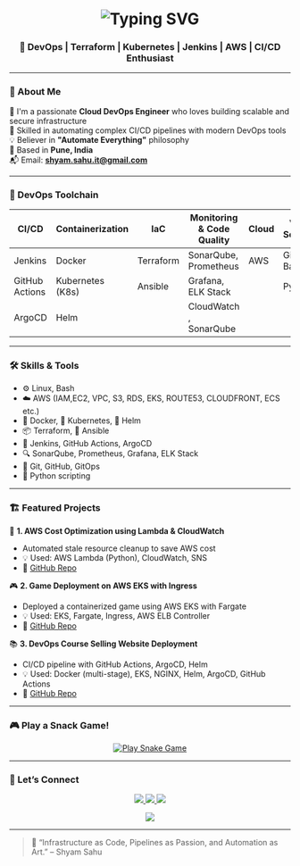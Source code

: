 <!-- Animated Header -->
<h1 align="center">
  <img src="https://readme-typing-svg.herokuapp.com?font=Fira+Code&size=30&pause=1000&color=00F7FF&center=true&vCenter=true&width=800&lines=Hi+%F0%9F%91%8B%2C+I'm+Shyam+Sahu;Cloud+DevOps+Engineer+from+Pune%2C+India;I+%E2%9D%A4%EF%B8%8F+Automation+%7C+CI%2FCD+%7C+Cloud+Infra;Let's+Build+Something+Awesome!+%F0%9F%9A%80" alt="Typing SVG" />
</h1>

<h3 align="center">🚀 DevOps | Terraform | Kubernetes | Jenkins | AWS | CI/CD Enthusiast</h3>

---

### 💫 About Me

🔧 I'm a passionate **Cloud DevOps Engineer** who loves building scalable and secure infrastructure  
🚀 Skilled in automating complex CI/CD pipelines with modern DevOps tools  
💡 Believer in **"Automate Everything"** philosophy  
📍 Based in **Pune, India**  
📬 Email: **shyam.sahu.it@gmail.com**

---

### 🧰 DevOps Toolchain

| CI/CD         | Containerization | IaC             | Monitoring & Code Quality | Cloud      | VCS & Scripting |    O/S     |
|---------------|------------------|------------------|----------------------------|------------|-----------------|-----------|
| Jenkins       | Docker           | Terraform        | SonarQube, Prometheus      | AWS        | GitHub, Bash    | Linux     |
| GitHub Actions| Kubernetes (K8s) | Ansible          | Grafana, ELK Stack         |            | Python          | Windows   |
| ArgoCD        | Helm             |                  | CloudWatch , SonarQube     |            |                 |           | 
---
### 🛠️ Skills & Tools

- ⚙️ Linux, Bash  
- ☁️ AWS (IAM,EC2, VPC, S3, RDS, EKS, ROUTE53, CLOUDFRONT, ECS etc.)  
- 🐳 Docker, 🧱 Kubernetes, 🧩 Helm  
- 📦 Terraform, 🧰 Ansible  
- 🔧 Jenkins, GitHub Actions, ArgoCD 
- 🔍 SonarQube, Prometheus, Grafana, ELK Stack
- 📂 Git, GitHub, GitOps  
- 🐍 Python scripting  

---

### 🏗️ Featured Projects

 🚀 **1. AWS Cost Optimization using Lambda & CloudWatch**
- Automated stale resource cleanup to save AWS cost
- 💡 Used: AWS Lambda (Python), CloudWatch, SNS
- 🔗 [GitHub Repo](https://github.com/shyam-dev30/aws-cost-optimization-stale-resources.git)

🎮 **2. Game Deployment on AWS EKS with Ingress**
- Deployed a containerized game using AWS EKS with Fargate
- 💡 Used: EKS, Fargate, Ingress, AWS ELB Controller
- 🔗 [GitHub Repo](https://github.com/shyam-dev30/Deploy_Game_App_On_EKS_Fargate.git)

📚 **3. DevOps Course Selling Website Deployment**
- CI/CD pipeline with GitHub Actions, ArgoCD, Helm
- 💡 Used: Docker (multi-stage), EKS, NGINX, Helm, ArgoCD, GitHub Actions
- 🔗 [GitHub Repo](https://github.com/shyam-dev30/go-web-app-devops.git)
---

### 🎮 Play a Snack Game!

<p align="center">
  <a href="https://snake-arcade.vercel.app/" target="_blank">
    <img alt="Play Snake Game" src="https://img.shields.io/badge/Snake_Game-Play_Now-orange?style=for-the-badge&logo=funimation" />
  </a>
</p>

---

### 📣 Let’s Connect

<p align="center">
  <a href="mailto:shyam.sahu.it@gmail.com">
    <img src="https://img.shields.io/badge/Email-D14836?style=for-the-badge&logo=gmail&logoColor=white" />
  </a>
  <a href="https://www.linkedin.com/in/shyam-sahu-dev" target="_blank">
    <img src="https://img.shields.io/badge/LinkedIn-0077B5?style=for-the-badge&logo=linkedin&logoColor=white" />
  </a>
  <a href="https://github.com/shyam-dev30" target="_blank">
    <img src="https://img.shields.io/badge/GitHub-181717?style=for-the-badge&logo=github&logoColor=white" />
  </a>
</p>

<p align="center">
  <a href="mailto:shyam.sahu.it@gmail.com">
    <img src="https://img.shields.io/badge/Hire+Me-F57C00?style=for-the-badge&logo=freelancer&logoColor=white" />
  </a>
</p>

---

> 🧠 “Infrastructure as Code, Pipelines as Passion, and Automation as Art.” – Shyam Sahu
